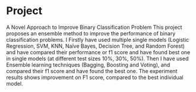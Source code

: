 # Project
A Novel Approach to Improve Binary Classification Problem
This project proposes an ensemble method to improve the performance of binary classification problems.
I Firstly have used multiple single models (Logistic Regression, SVM, KNN, Naïve Bayes, Decision Tree, and Random Forest) and have compared their performance or f1 score and have found best one in single models (at different test sizes 10%, 30%, 50%).
Then I have used Ensemble learning techniques (Bagging, Boosting and Voting), and compared their f1 score and have found the best one.
The experiment results shows improvement on F1 score, compared to the best individual model.
